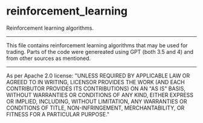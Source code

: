 # reinforcement_learning
Reinforcement learning algorithms.

****************

This file contains reinforcement learning algorithms that may be used for trading.
Parts of the code were genereated using GPT (both 3.5 and 4) and from other sources as mentioned.

****************

As per Apache 2.0 license: 
"UNLESS REQUIRED BY APPLICABLE LAW OR AGREED TO IN WRITING, LICENSOR PROVIDES THE WORK (AND EACH CONTRIBUTOR PROVIDES ITS CONTRIBUTIONS) ON AN "AS IS" BASIS, WITHOUT WARRANTIES OR CONDITIONS OF ANY KIND, EITHER EXPRESS OR IMPLIED, INCLUDING, WITHOUT LIMITATION, ANY WARRANTIES OR CONDITIONS OF TITLE, NON-INFRINGEMENT, MERCHANTABILITY, OR FITNESS FOR A PARTICULAR PURPOSE."
